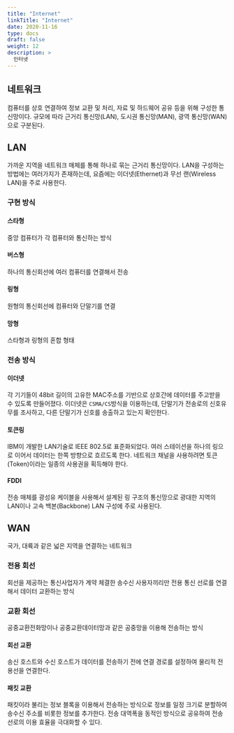 ```yaml
---
title: "Internet"
linkTitle: "Internet"
date: 2020-11-16
type: docs
draft: false
weight: 12
description: >
  인터넷
---
```


네트워크
---

컴퓨터를 상호 연결하여 정보 교환 및 처리, 자료 및 하드웨어 공유 등을 위해 구성한 통신망이다. 규모에 따라 근거리 통신망(LAN), 도시권 통신망(MAN), 광역 통신망(WAN)으로 구분된다.

LAN
---

가까운 지역을 네트워크 매체를 통해 하나로 묶는 근거리 통신망이다. LAN을 구성하는 방법에는 여러가지가 존재하는데, 요즘에는 이더넷(Ethernet)과 무선 랜(Wireless LAN)을 주로 사용한다.

### 구현 방식

#### 스타형
중앙 컴퓨터가 각 컴퓨터와 통신하는 방식

#### 버스형
하나의 통신회선에 여러 컴퓨터를 연결해서 전송

#### 링형
원형의 통신회선에 컴퓨터와 단말기를 연결

#### 망형
스타형과 링형의 혼합 형태

### 전송 방식

#### 이더넷
각 기기들이 48bit 길이의 고유한 MAC주소를 기반으로 상호간에 데이터를 주고받을 수 있도록 만들어졌다. 이더넷은 `CSMA/CS`방식을 이용하는데, 단말기가 전송로의 신호유무를 조사하고, 다른 단말기가 신호를 송출하고 있는지 확인한다.

#### 토큰링
IBM이 개발한 LAN기술로 IEEE 802.5로 표준화되었다. 여러 스테이션을 하나의 링으로 이어서 데이터는 한쪽 방향으로 흐르도록 한다. 네트워크 채널을 사용하려면 토큰(Token)이라는 일종의 사용권을 획득해야 한다.

#### FDDI
전송 매체를 광성유 케이블을 사용해서 설계된 링 구조의 통신망으로 광대한 지역의 LAN이나 고속 백본(Backbone) LAN 구성에 주로 사용된다.

WAN
---

국가, 대륙과 같은 넓은 지역을 연결하는 네트워크

### 전용 회선
회선을 제공하는 통신사업자가 계약 체결한 송수신 사용자끼리만 전용 통신 선로를 연결해서 데이터 교환하는 방식

### 교환 회선
공중교환전화망이나 공중교환데이터망과 같은 공중망을 이용해 전송하는 방식

#### 회선 교환
송신 호스트와 수신 호스트가 데이터를 전송하기 전에 연결 경로를 설정하여 물리적 전용선을 연결한다.

#### 패킷 교환
패킷이라 불리는 정보 블록을 이용해서 전송하는 방식으로 정보를 일정 크기로 분할하여 송수신 주소를 비롯한 정보를 추가한다. 전송 대역폭을 동적인 방식으로 공유하여 전송 선로의 이용 효율을 극대화할 수 있다.
